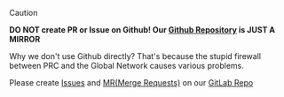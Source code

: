 > [!CAUTION]
>
> **DO NOT create PR or Issue on Github! Our [Github Repository](https://github.com/SiliconWorkGroup/ArcadiaWiki) is JUST A MIRROR**
>
> Why we don't use Github directly? That's because the stupid firewall between PRC and the Global Network causes various problems.
>
> Please create [Issues](https://gitlab.com/SiWG/ArcadiaWiki/-/issues) and [MR(Merge Requests)](https://gitlab.com/SiWG/ArcadiaWiki/-/merge_requests) on our [GitLab Repo](https://gitlab.com/SiWG/ArcadiaWiki) 
